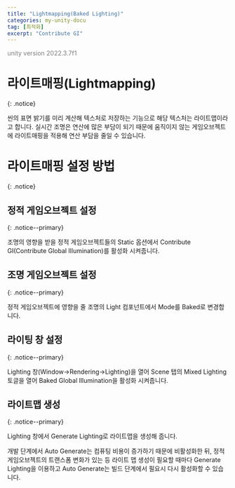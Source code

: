 ```yaml
---
title: "Lightmapping(Baked Lighting)"
categories: my-unity-docu
tag: [최적화]
excerpt: "Contribute GI"
---
```





<span style="color:gray">unity version 2022.3.7f1</span>




# 라이트매핑(Lightmapping)
{: .notice}

씬의 표면 밝기를 미리 계산해 텍스처로 저장하는 기능으로 해당 텍스처는 <span class="color-string">라이트맵</span>이라고 합니다. 실시간 조명은 연산에 많은 부담이 되기 때문에 움직이지 않는 게임오브젝트에 라이트매핑을 적용해 연산 부담을 줄일 수 있습니다.




# 라이트매핑 설정 방법
{: .notice}




## 정적 게임오브젝트 설정
{: .notice--primary}

조명의 영향을 받을 정적 게임오브젝트들의 <span class="color-string">Static</span> 옵션에서 Contribute GI(Contribute Global Illumination)를 활성화 시켜줍니다.




## 조명 게임오브젝트 설정
{: .notice--primary}

정적 게임오브젝트에 영향을 줄 조명의 Light 컴포넌트에서 Mode를 <span class="color-string">Baked</span>로 변경합니다.




## 라이팅 창 설정
{: .notice--primary}

Lighting 창(<span class="color-control">Window</span>-><span class="color-control">Rendering</span>-><span class="color-control">Lighting</span>)을 열어 Scene 탭의 Mixed Lighting 토글을 열어 <span class="color-string">Baked Global Illumination</span>을 활성화 시켜줍니다.




## 라이트맵 생성
{: .notice--primary}

Lighting 창에서 <span class="color-string">Generate Lighting</span>로 라이트맵을 생성해 줍니다.

<span class="color-string">개발 단계에서 Auto Generate는 컴퓨팅 비용이 증가하기 때문에 비활성화</span>한 뒤, 정적 게임오브젝트의 트랜스폼 변화가 있는 등 라이트 맵 생성이 필요할 때마다 Generate Lighting을 이용하고 Auto Generate는 빌드 단계에서 필요시 다시 활성화할 수 있습니다.
